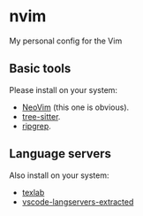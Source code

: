 # nvim
My personal config for the Vim

## Basic tools
Please install on your system:

* [NeoVim](https://neovim.io/) (this one is obvious).
* [tree-sitter](https://tree-sitter.github.io/tree-sitter/).
* [ripgrep](https://github.com/BurntSushi/ripgrep).

## Language servers
Also install on your system:

* [texlab](https://github.com/latex-lsp/texlab)
* [vscode-langservers-extracted](https://github.com/hrsh7th/vscode-langservers-extracted)
